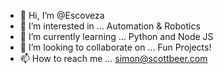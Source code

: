 - 👋 Hi, I’m @Escoveza
- 👀 I’m interested in ... Automation & Robotics
- 🌱 I’m currently learning ... Python and Node JS
- 💞️ I’m looking to collaborate on ... Fun Projects!
- 📫 How to reach me ... simon@scottbeer.com

<!---
Escoveza/Escoveza is a ✨ special ✨ repository because its `README.md` (this file) appears on your GitHub profile.
You can click the Preview link to take a look at your changes.
--->
